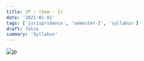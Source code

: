 ```yaml
---
title: JP - (Sem - I)
date: '2021-01-01'
tags: ['jurisprudence', 'semester-I', 'syllabus']
draft: false
summary: 'Syllabus'
---
```




![jp](/static/subjects/jp/jp-semester-I-syllabus.webp)
